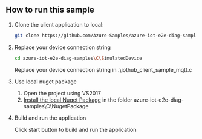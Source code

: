 ## How to run this sample

1. Clone the client application to local:

   ```bash
   git clone https://github.com/Azure-Samples/azure-iot-e2e-diag-samples.git
   ```

3. Replace your device connection string

    ```bash
    cd azure-iot-e2e-diag-samples\C\SimulatedDevice
    ```
    Replace your device connection string in .\iothub_client_sample_mqtt.c

4. Use local nuget package

    1) Open the project using VS2017
    2) [Install the local Nuget Package](https://stackoverflow.com/questions/10240029/how-do-i-install-a-nuget-package-nupkg-file-locally) in the folder azure-iot-e2e-diag-samples\C\NugetPackage

5. Build and run the application

   Click start button to build and run the application
